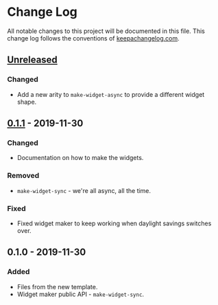 # Change Log
All notable changes to this project will be documented in this file. This change log follows the conventions of [keepachangelog.com](http://keepachangelog.com/).

## [Unreleased]
### Changed
- Add a new arity to `make-widget-async` to provide a different widget shape.

## [0.1.1] - 2019-11-30
### Changed
- Documentation on how to make the widgets.

### Removed
- `make-widget-sync` - we're all async, all the time.

### Fixed
- Fixed widget maker to keep working when daylight savings switches over.

## 0.1.0 - 2019-11-30
### Added
- Files from the new template.
- Widget maker public API - `make-widget-sync`.

[Unreleased]: https://github.com/your-name/collections-clojure/compare/0.1.1...HEAD
[0.1.1]: https://github.com/your-name/collections-clojure/compare/0.1.0...0.1.1
